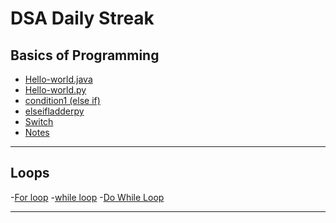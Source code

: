 <h1> DSA Daily Streak </h1>

<h2> Basics of Programming </h2>

- [Hello-world.java](Basics-of-Programming/Hello-world.java)
- [Hello-world.py](Basics-of-Programming/Hello-world.py)
- [condition1 (else if)](Basics-of-Programming/condition1.java)
- [elseifladderpy](Basics-of-Programming/elseifladder.py)
- [Switch](Basics-of-Programming/switchstmt.java)
- [Notes](Basics-of-Programming/README.md)

---

<h2> Loops </h2>

-[For loop](Loops\forl.java)
-[while loop](Loops\whilel.java)
-[Do While Loop](Loops\dowhilel.java)

---

<h2> </h2>
